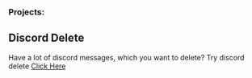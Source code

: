 ### Projects:
## Discord Delete
Have a lot of discord messages, which you want to delete? Try discord delete
[Click Here](https://github.com/4W/DiscordDelete)
